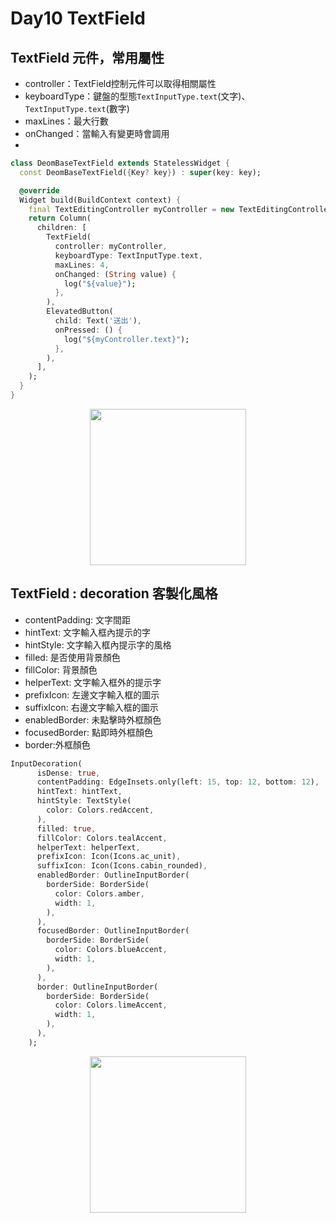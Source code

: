 
# Day10 TextField
<style type="text/css">
    img {
        width: 250px;
        margin:auto;
        display:block;
    }
</style>
## TextField 元件，常用屬性
- controller：TextField控制元件可以取得相關屬性
- keyboardType：鍵盤的型態`TextInputType.text`(文字)、`TextInputType.text`(數字)
- maxLines：最大行數
- onChanged：當輸入有變更時會調用
- 
```dart
class DeomBaseTextField extends StatelessWidget {
  const DeomBaseTextField({Key? key}) : super(key: key);

  @override
  Widget build(BuildContext context) {
    final TextEditingController myController = new TextEditingController();
    return Column(
      children: [
        TextField(
          controller: myController,
          keyboardType: TextInputType.text,
          maxLines: 4,
          onChanged: (String value) {
            log("${value}");
          },
        ),
        ElevatedButton(
          child: Text('送出'),
          onPressed: () {
            log("${myController.text}");
          },
        ),
      ],
    );
  }
}
```

![](https://i.imgur.com/j8JSFnk.png)



## TextField : decoration 客製化風格
- contentPadding: 文字間距
- hintText: 文字輸入框內提示的字
- hintStyle: 文字輸入框內提示字的風格
- filled: 是否使用背景顏色
- fillColor: 背景顏色
- helperText: 文字輸入框外的提示字
- prefixIcon: 左邊文字輸入框的圖示
- suffixIcon: 右邊文字輸入框的圖示
- enabledBorder: 未點擊時外框顏色
- focusedBorder: 點即時外框顏色
- border:外框顏色


```dart
InputDecoration(
      isDense: true,
      contentPadding: EdgeInsets.only(left: 15, top: 12, bottom: 12),
      hintText: hintText,
      hintStyle: TextStyle(
        color: Colors.redAccent,
      ),
      filled: true,
      fillColor: Colors.tealAccent,
      helperText: helperText,
      prefixIcon: Icon(Icons.ac_unit),
      suffixIcon: Icon(Icons.cabin_rounded),
      enabledBorder: OutlineInputBorder(
        borderSide: BorderSide(
          color: Colors.amber,
          width: 1,
        ),
      ),
      focusedBorder: OutlineInputBorder(
        borderSide: BorderSide(
          color: Colors.blueAccent,
          width: 1,
        ),
      ),
      border: OutlineInputBorder(
        borderSide: BorderSide(
          color: Colors.limeAccent,
          width: 1,
        ),
      ),
    );
```

![](https://i.imgur.com/MGIO6oV.png)

